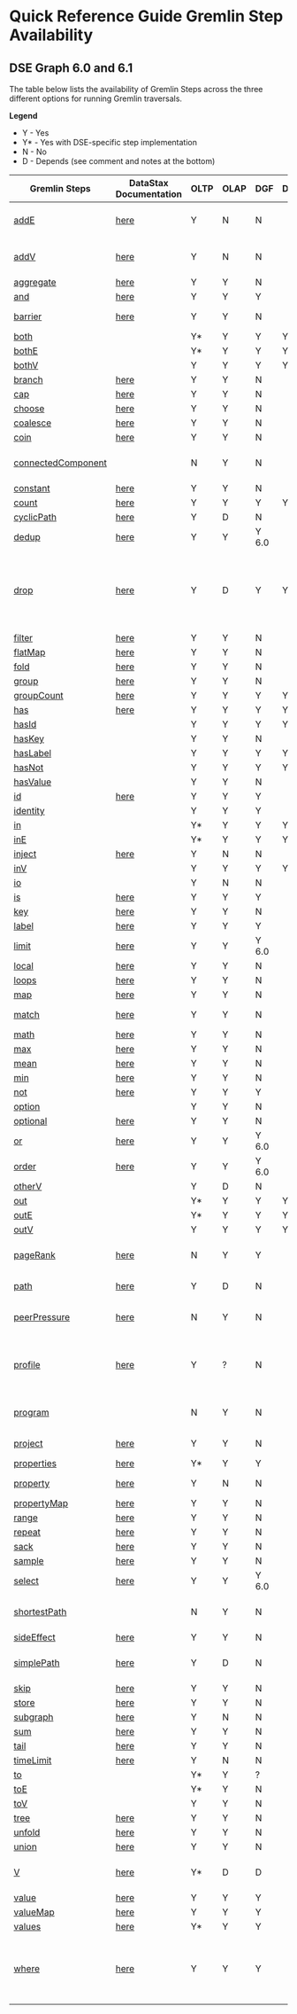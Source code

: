 # Quick Reference Guide Gremlin Step Availability 
## DSE Graph 6.0 and 6.1

The table below lists the availability of Gremlin Steps across the three different options for running Gremlin traversals.

**Legend**

* Y	- Yes
* Y* - Yes with DSE-specific step implementation
* N	- No
* D - Depends (see comment and notes at the bottom)

| Gremlin Steps                                                                                     | DataStax Documentation                                                                                                      | OLTP | OLAP | DGF   | DGFInterceptor | Notes                                                                                                           |
| ------------------------------------------------------------------------------------------------- | --------------------------------------------------------------------------------------------------------------------------- | ---- | ---- | ----- | -------------- | --------------------------------------------------------------------------------------------------------------- |
| [addE](http://tinkerpop.apache.org/docs/current/reference/#addedge-step)                          | [here](https://docs.datastax.com/en/dse/6.0/dse-dev/datastax_enterprise/graph/reference/traversal/refTravAddE.html)         | Y    | N    | N     |                | No graph mutations in OLAP.                                                                                     |
| [addV](http://tinkerpop.apache.org/docs/current/reference/#addvertex-step)                        | [here](https://docs.datastax.com/en/dse/6.0/dse-dev/datastax_enterprise/graph/reference/traversal/refTravAddV.html)         | Y    | N    | N     |                | No graph mutations in OLAP.                                                                                     |
| [aggregate](http://tinkerpop.apache.org/docs/current/reference/#store-step)                       | [here](https://docs.datastax.com/en/dse/6.0/dse-dev/datastax_enterprise/graph/reference/traversal/refTravAggregate.html)    | Y    | Y    | N     |                |                                                                                                                 |
| [and](http://tinkerpop.apache.org/docs/current/reference/#and-step)                               | [here](https://docs.datastax.com/en/dse/6.0/dse-dev/datastax_enterprise/graph/reference/traversal/refTravAnd.html)          | Y    | Y    | Y     |                |                                                                                                                 |
| [barrier](http://tinkerpop.apache.org/docs/current/reference/#barrier-step)                       | [here](https://docs.datastax.com/en/dse/6.0/dse-dev/datastax_enterprise/graph/reference/traversal/refTravBarrier.html)      | Y    | Y    | N     |                | Meaningless in OLAP.                                                                                            |
| [both](http://tinkerpop.apache.org/docs/current/reference/#vertex-steps)                          |                                                                                                                             | Y*   | Y    | Y     | Y              |                                                                                                                 |
| [bothE](http://tinkerpop.apache.org/docs/current/reference/#vertex-steps)                         |                                                                                                                             | Y*   | Y    | Y     | Y              |                                                                                                                 |
| [bothV](http://tinkerpop.apache.org/docs/current/reference/#vertex-steps)                         |                                                                                                                             | Y    | Y    | Y     | Y              |                                                                                                                 |
| [branch](http://tinkerpop.apache.org/docs/current/reference/#general-steps)                       | [here](https://docs.datastax.com/en/dse/6.0/dse-dev/datastax_enterprise/graph/reference/traversal/refTravBranch.html)       | Y    | Y    | N     |                |                                                                                                                 |
| [cap](http://tinkerpop.apache.org/docs/current/reference/#cap-step)                               | [here](https://docs.datastax.com/en/dse/6.0/dse-dev/datastax_enterprise/graph/reference/traversal/refTravCap.html)          | Y    | Y    | N     |                |                                                                                                                 |
| [choose](http://tinkerpop.apache.org/docs/current/reference/#choose-step)                         | [here](https://docs.datastax.com/en/dse/6.0/dse-dev/datastax_enterprise/graph/reference/traversal/refTravChoose.html)       | Y    | Y    | N     |                |                                                                                                                 |
| [coalesce](http://tinkerpop.apache.org/docs/current/reference/#coalesce-step)                     | [here](https://docs.datastax.com/en/dse/6.0/dse-dev/datastax_enterprise/graph/reference/traversal/refTravCoalesce.html)     | Y    | Y    | N     |                |                                                                                                                 |
| [coin](http://tinkerpop.apache.org/docs/current/reference/#coin-step)                             | [here](https://docs.datastax.com/en/dse/6.0/dse-dev/datastax_enterprise/graph/reference/traversal/refTravCoin.html)         | Y    | Y    | N     |                |                                                                                                                 |
| [connectedComponent](http://tinkerpop.apache.org/docs/current/reference/#connectedcomponent-step) |                                                                                                                             | N    | Y    | N     |                | Vertex programs are designed to only run in OLAP.                                                               |
| [constant](http://tinkerpop.apache.org/docs/current/reference/#constant-step)                     | [here](https://docs.datastax.com/en/dse/6.0/dse-dev/datastax_enterprise/graph/reference/traversal/refTravConstant.html)     | Y    | Y    | N     |                |                                                                                                                 |
| [count](http://tinkerpop.apache.org/docs/current/reference/#count-step)                           | [here](https://docs.datastax.com/en/dse/6.0/dse-dev/datastax_enterprise/graph/reference/traversal/refTravCount.html)        | Y    | Y    | Y     | Y              |                                                                                                                 |
| [cyclicPath](http://tinkerpop.apache.org/docs/current/reference/#count-step)                      | [here](https://docs.datastax.com/en/dse/6.0/dse-dev/datastax_enterprise/graph/reference/traversal/refTravCyclicPath.html)   | Y    | D    | N     |                |                                                                                                                 |
| [dedup](http://tinkerpop.apache.org/docs/current/reference/#count-step)                           | [here](https://docs.datastax.com/en/dse/6.0/dse-dev/datastax_enterprise/graph/reference/traversal/refTravDedup.html)        | Y    | Y    | Y 6.0 |                |                                                                                                                 |
| [drop](http://tinkerpop.apache.org/docs/current/reference/#drop-step)                             | [here](https://docs.datastax.com/en/dse/6.0/dse-dev/datastax_enterprise/graph/reference/traversal/refTravDrop.html)         | Y    | D    | Y     | Y              | DGF interceptor catch most of simple cases and allows bulk drops. No graph mutations in OLAP in general         |
| [filter](http://tinkerpop.apache.org/docs/current/reference/#general-steps)                       | [here](https://docs.datastax.com/en/dse/6.0/dse-dev/datastax_enterprise/graph/reference/traversal/refTravFilter.html)       | Y    | Y    | N     |                |                                                                                                                 |
| [flatMap](http://tinkerpop.apache.org/docs/current/reference/#general-steps)                      | [here](https://docs.datastax.com/en/dse/6.0/dse-dev/datastax_enterprise/graph/reference/traversal/refTravFlatMap.html)      | Y    | Y    | N     |                |                                                                                                                 |
| [fold](http://tinkerpop.apache.org/docs/current/reference/#fold-step)                             | [here](https://docs.datastax.com/en/dse/6.0/dse-dev/datastax_enterprise/graph/reference/traversal/refTravFold.html)         | Y    | Y    | N     |                |                                                                                                                 |
| [group](http://tinkerpop.apache.org/docs/current/reference/#group-step)                           | [here](https://docs.datastax.com/en/dse/6.0/dse-dev/datastax_enterprise/graph/reference/traversal/refTravGroup.html)        | Y    | Y    | N     |                |                                                                                                                 |
| [groupCount](http://tinkerpop.apache.org/docs/current/reference/#groupcount-step)                 | [here](https://docs.datastax.com/en/dse/6.0/dse-dev/datastax_enterprise/graph/reference/traversal/refTravGroupCount.html)   | Y    | Y    | Y     | Y              |                                                                                                                 |
| [has](http://tinkerpop.apache.org/docs/current/reference/#has-step)                               | [here](https://docs.datastax.com/en/dse/6.0/dse-dev/datastax_enterprise/graph/reference/traversal/refTravHas.html)          | Y    | Y    | Y     | Y              |                                                                                                                 |
| [hasId](http://tinkerpop.apache.org/docs/current/reference/#has-step)                             |                                                                                                                             | Y    | Y    | Y     | Y              |                                                                                                                 |
| [hasKey](http://tinkerpop.apache.org/docs/current/reference/#has-step)                            |                                                                                                                             | Y    | Y    | N     |                |                                                                                                                 |
| [hasLabel](http://tinkerpop.apache.org/docs/current/reference/#has-step)                          |                                                                                                                             | Y    | Y    | Y     | Y              |                                                                                                                 |
| [hasNot](http://tinkerpop.apache.org/docs/current/reference/#has-step)                            |                                                                                                                             | Y    | Y    | Y     | Y              |                                                                                                                 |
| [hasValue](http://tinkerpop.apache.org/docs/current/reference/#has-step)                          |                                                                                                                             | Y    | Y    | N     |                |                                                                                                                 |
| [id](http://tinkerpop.apache.org/docs/current/reference/#id-step)                                 | [here](https://docs.datastax.com/en/dse/6.0/dse-dev/datastax_enterprise/graph/reference/traversal/refTravId.html)           | Y    | Y    | Y     |                |                                                                                                                 |
| [identity](http://tinkerpop.apache.org/docs/current/reference/#identity-step)                     |                                                                                                                             | Y    | Y    | Y     |                |                                                                                                                 |
| [in](http://tinkerpop.apache.org/docs/current/reference/#vertex-steps)                            |                                                                                                                             | Y*   | Y    | Y     | Y              |                                                                                                                 |
| [inE](http://tinkerpop.apache.org/docs/current/reference/#vertex-steps)                           |                                                                                                                             | Y*   | Y    | Y     | Y              |                                                                                                                 |
| [inject](http://tinkerpop.apache.org/docs/current/reference/#inject-step)                         | [here](https://docs.datastax.com/en/dse/6.0/dse-dev/datastax_enterprise/graph/reference/traversal/refTravInject.html)       | Y    | N    | N     |                |                                                                                                                 |
| [inV](http://tinkerpop.apache.org/docs/current/reference/#vertex-steps)                           |                                                                                                                             | Y    | Y    | Y     | Y              |                                                                                                                 |
| [io](http://tinkerpop.apache.org/docs/current/reference/#io-step)                                 |                                                                                                                             | Y    | N    | N     |                |                                                                                                                 |
| [is](http://tinkerpop.apache.org/docs/current/reference/#is-step)                                 | [here](https://docs.datastax.com/en/dse/6.0/dse-dev/datastax_enterprise/graph/reference/traversal/refTravIs.html)           | Y    | Y    | Y     |                |                                                                                                                 |
| [key](http://tinkerpop.apache.org/docs/current/reference/#key-step)                               | [here](https://docs.datastax.com/en/dse/6.0/dse-dev/datastax_enterprise/graph/reference/traversal/refTravKey.html)          | Y    | Y    | N     |                |                                                                                                                 |
| [label](http://tinkerpop.apache.org/docs/current/reference/#label-step)                           | [here](https://docs.datastax.com/en/dse/6.0/dse-dev/datastax_enterprise/graph/reference/traversal/refTravLabel.html)        | Y    | Y    | Y     |                |                                                                                                                 |
| [limit](http://tinkerpop.apache.org/docs/current/reference/#limit-step)                           | [here](https://docs.datastax.com/en/dse/6.0/dse-dev/datastax_enterprise/graph/reference/traversal/refTravLimit.html)        | Y    | Y    | Y 6.0 |                |                                                                                                                 |
| [local](http://tinkerpop.apache.org/docs/current/reference/#local-step)                           | [here](https://docs.datastax.com/en/dse/6.0/dse-dev/datastax_enterprise/graph/reference/traversal/refTravLocal.html)        | Y    | Y    | N     |                |                                                                                                                 |
| [loops](http://tinkerpop.apache.org/docs/current/reference/#loops-step)                           | [here](https://docs.datastax.com/en/dse/6.0/dse-dev/datastax_enterprise/graph/reference/traversal/refTravLoops.html)        | Y    | Y    | N     |                |                                                                                                                 |
| [map](http://tinkerpop.apache.org/docs/current/reference/#general-steps)                          | [here](https://docs.datastax.com/en/dse/6.0/dse-dev/datastax_enterprise/graph/reference/traversal/refTravMap.html)          | Y    | Y    | N     |                |                                                                                                                 |
| [match](http://tinkerpop.apache.org/docs/current/reference/#match-step)                           | [here](https://docs.datastax.com/en/dse/6.0/dse-dev/datastax_enterprise/graph/reference/traversal/refTravMatch.html)        | Y    | Y    | N     |                | OLAP star graph sub query                                                                                       |
| [math](http://tinkerpop.apache.org/docs/current/reference/#match-step)                            | [here](https://docs.datastax.com/en/dse/6.0/dse-dev/datastax_enterprise/graph/reference/traversal/refTravMath.html)         | Y    | Y    | N     |                |                                                                                                                 |
| [max](http://tinkerpop.apache.org/docs/current/reference/#max-step)                               | [here](https://docs.datastax.com/en/dse/6.0/dse-dev/datastax_enterprise/graph/reference/traversal/refTravMax.html)          | Y    | Y    | N     |                |                                                                                                                 |
| [mean](http://tinkerpop.apache.org/docs/current/reference/#mean-step)                             | [here](https://docs.datastax.com/en/dse/6.0/dse-dev/datastax_enterprise/graph/reference/traversal/refTravMean.html)         | Y    | Y    | N     |                |                                                                                                                 |
| [min](http://tinkerpop.apache.org/docs/current/reference/#min-step)                               | [here](https://docs.datastax.com/en/dse/6.0/dse-dev/datastax_enterprise/graph/reference/traversal/refTravMin.html)          | Y    | Y    | N     |                |                                                                                                                 |
| [not](http://tinkerpop.apache.org/docs/current/reference/#not-step)                               | [here](https://docs.datastax.com/en/dse/6.0/dse-dev/datastax_enterprise/graph/reference/traversal/refTravNot.html)          | Y    | Y    | Y     |                |                                                                                                                 |
| [option](http://tinkerpop.apache.org/docs/current/reference/#option-step)                         |                                                                                                                             | Y    | Y    | N     |                |                                                                                                                 |
| [optional](http://tinkerpop.apache.org/docs/current/reference/#optional-step)                     | [here](https://docs.datastax.com/en/dse/6.0/dse-dev/datastax_enterprise/graph/reference/traversal/refTravOptional.html)     | Y    | Y    | N     |                |                                                                                                                 |
| [or](http://tinkerpop.apache.org/docs/current/reference/#or-step)                                 | [here](https://docs.datastax.com/en/dse/6.0/dse-dev/datastax_enterprise/graph/reference/traversal/refTravOr.html)           | Y    | Y    | Y 6.0 |                |                                                                                                                 |
| [order](http://tinkerpop.apache.org/docs/current/reference/#order-step)                           | [here](https://docs.datastax.com/en/dse/6.0/dse-dev/datastax_enterprise/graph/reference/traversal/refTravOrder.html)        | Y    | Y    | Y 6.0 |                |                                                                                                                 |
| [otherV](http://tinkerpop.apache.org/docs/current/reference/#vertex-steps)                        |                                                                                                                             | Y    | D    | N     |                |                                                                                                                 |
| [out](http://tinkerpop.apache.org/docs/current/reference/#vertex-steps)                           |                                                                                                                             | Y*   | Y    | Y     | Y              |                                                                                                                 |
| [outE](http://tinkerpop.apache.org/docs/current/reference/#vertex-steps)                          |                                                                                                                             | Y*   | Y    | Y     | Y              |                                                                                                                 |
| [outV](http://tinkerpop.apache.org/docs/current/reference/#vertex-steps)                          |                                                                                                                             | Y    | Y    | Y     | Y              |                                                                                                                 |
| [pageRank](http://tinkerpop.apache.org/docs/current/reference/#pagerank-step)                     | [here](https://docs.datastax.com/en/dse/6.0/dse-dev/datastax_enterprise/graph/reference/traversal/refTravPageRank.html)     | N    | Y    | Y     |                | Vertex programs are designed to only run in OLAP.                                                               |
| [path](http://tinkerpop.apache.org/docs/current/reference/#path-step)                             | [here](https://docs.datastax.com/en/dse/6.0/dse-dev/datastax_enterprise/graph/reference/traversal/refTravPath.html)         | Y    | D    | N     |                | No path suport in OLAP                                                                                          |
| [peerPressure](http://tinkerpop.apache.org/docs/current/reference/#peerpressure-step)             | [here](https://docs.datastax.com/en/dse/6.0/dse-dev/datastax_enterprise/graph/reference/traversal/refTravPeerPressure.html) | N    | Y    | N     |                | Vertex programs are designed to only run in OLAP.                                                               |
| [profile](http://tinkerpop.apache.org/docs/current/reference/#profile-step)                       | [here](https://docs.datastax.com/en/dse/6.0/dse-dev/datastax_enterprise/graph/reference/traversal/refTravProfile.html)      | Y    | ?    | N     |                | I doubt that profile() yields any useful information in OLAP.                                                   |
| [program](http://tinkerpop.apache.org/docs/current/reference/#program-step)                       |                                                                                                                             | N    | Y    | N     |                | Vertex programs are designed to only run in OLAP.                                                               |
| [project](http://tinkerpop.apache.org/docs/current/reference/#project-step)                       | [here](https://docs.datastax.com/en/dse/6.0/dse-dev/datastax_enterprise/graph/reference/traversal/refTravProject.html)      | Y    | Y    | N     |                | OLAP [star graph](stargraph.md)  sub query                                                                      |
| [properties](http://tinkerpop.apache.org/docs/current/reference/#properties-step)                 | [here](https://docs.datastax.com/en/dse/6.0/dse-dev/datastax_enterprise/graph/reference/traversal/refTravProperties.html)   | Y*   | Y    | Y     |                |                                                                                                                 |
| [property](http://tinkerpop.apache.org/docs/current/reference/#addproperty-step)                  | [here](https://docs.datastax.com/en/dse/6.0/dse-dev/datastax_enterprise/graph/reference/traversal/refTravProperty.html)     | Y    | N    | N     |                | No graph mutations in OLAP                                                                                      |
| [propertyMap](http://tinkerpop.apache.org/docs/current/reference/#propertymap-step)               | [here](https://docs.datastax.com/en/dse/6.0/dse-dev/datastax_enterprise/graph/reference/traversal/refTravPropertyMap.html)  | Y    | Y    | N     |                |                                                                                                                 |
| [range](http://tinkerpop.apache.org/docs/current/reference/#range-step)                           | [here](https://docs.datastax.com/en/dse/6.0/dse-dev/datastax_enterprise/graph/reference/traversal/refTravRange.html)        | Y    | Y    | N     |                |                                                                                                                 |
| [repeat](http://tinkerpop.apache.org/docs/current/reference/#repeat-step)                         | [here](https://docs.datastax.com/en/dse/6.0/dse-dev/datastax_enterprise/graph/reference/traversal/refTravRepeat.html)       | Y    | Y    | N     |                |                                                                                                                 |
| [sack](http://tinkerpop.apache.org/docs/current/reference/#sack-step)                             | [here](https://docs.datastax.com/en/dse/6.0/dse-dev/datastax_enterprise/graph/reference/traversal/refTravSack.html)         | Y    | Y    | N     |                |                                                                                                                 |
| [sample](http://tinkerpop.apache.org/docs/current/reference/#sample-step)                         | [here](https://docs.datastax.com/en/dse/6.0/dse-dev/datastax_enterprise/graph/reference/traversal/refTravSample.html)       | Y    | Y    | N     |                |                                                                                                                 |
| [select](http://tinkerpop.apache.org/docs/current/reference/#select-step)                         | [here](https://docs.datastax.com/en/dse/6.0/dse-dev/datastax_enterprise/graph/reference/traversal/refTravSelect.html)       | Y    | Y    | Y 6.0 |                |                                                                                                                 |
| [shortestPath](http://tinkerpop.apache.org/docs/current/reference/#shortestpath-step)             |                                                                                                                             | N    | Y    | N     |                | Vertex programs are designed to only run in OLAP.                                                               |
| [sideEffect](http://tinkerpop.apache.org/docs/current/reference/#general-steps)                   | [here](https://docs.datastax.com/en/dse/6.0/dse-dev/datastax_enterprise/graph/reference/traversal/refTravSideEffect.html)   | Y    | Y    | N     |                |                                                                                                                 |
| [simplePath](http://tinkerpop.apache.org/docs/current/reference/#simplepath-step)                 | [here](https://docs.datastax.com/en/dse/6.0/dse-dev/datastax_enterprise/graph/reference/traversal/refTravSimplePath.html)   | Y    | D    | N     |                | OLAP: Path computations are not supported                                                                       |
| [skip](http://tinkerpop.apache.org/docs/current/reference/#skip-step)                             | [here](https://docs.datastax.com/en/dse/6.0/dse-dev/datastax_enterprise/graph/reference/traversal/refTravSkip.html)         | Y    | Y    | N     |                |                                                                                                                 |
| [store](http://tinkerpop.apache.org/docs/current/reference/#general-steps)                        | [here](https://docs.datastax.com/en/dse/6.0/dse-dev/datastax_enterprise/graph/reference/traversal/refTravStore.html)        | Y    | Y    | N     |                |                                                                                                                 |
| [subgraph](http://tinkerpop.apache.org/docs/current/reference/#subgraph-step)                     | [here](https://docs.datastax.com/en/dse/6.0/dse-dev/datastax_enterprise/graph/reference/traversal/refTravSubGraph.html)     | Y    | N    | N     |                |                                                                                                                 |
| [sum](http://tinkerpop.apache.org/docs/current/reference/#sum-step)                               | [here](https://docs.datastax.com/en/dse/6.0/dse-dev/datastax_enterprise/graph/reference/traversal/refTravSum.html)          | Y    | Y    | N     |                |                                                                                                                 |
| [tail](http://tinkerpop.apache.org/docs/current/reference/#tail-step)                             | [here](https://docs.datastax.com/en/dse/6.0/dse-dev/datastax_enterprise/graph/reference/traversal/refTravTail.html)         | Y    | Y    | N     |                |                                                                                                                 |
| [timeLimit](http://tinkerpop.apache.org/docs/current/reference/#timelimit-step)                   | [here](https://docs.datastax.com/en/dse/6.0/dse-dev/datastax_enterprise/graph/reference/traversal/refTravTimeLimit.html)    | Y    | N    | N     |                |                                                                                                                 |
| [to](http://tinkerpop.apache.org/docs/current/reference/#to-step)                                 |                                                                                                                             | Y*   | Y    | ?     |                |                                                                                                                 |
| [toE](http://tinkerpop.apache.org/docs/current/reference/#to-step)                                |                                                                                                                             | Y*   | Y    | N     |                |                                                                                                                 |
| [toV](http://tinkerpop.apache.org/docs/current/reference/#to-step)                                |                                                                                                                             | Y    | Y    | N     |                |                                                                                                                 |
| [tree](http://tinkerpop.apache.org/docs/current/reference/#tree-step)                             | [here](https://docs.datastax.com/en/dse/6.0/dse-dev/datastax_enterprise/graph/reference/traversal/refTravTree.html)         | Y    | Y    | N     |                |                                                                                                                 |
| [unfold](http://tinkerpop.apache.org/docs/current/reference/#unfold-step)                         | [here](https://docs.datastax.com/en/dse/6.0/dse-dev/datastax_enterprise/graph/reference/traversal/refTravUnfold.html)       | Y    | Y    | N     |                |                                                                                                                 |
| [union](http://tinkerpop.apache.org/docs/current/reference/#union-step)                           | [here](https://docs.datastax.com/en/dse/6.0/dse-dev/datastax_enterprise/graph/reference/traversal/refTravUnion.html)        | Y    | Y    | N     |                |                                                                                                                 |
| [V](http://tinkerpop.apache.org/docs/current/reference/#graph-step)                               | [here](https://docs.datastax.com/en/dse/6.0/dse-dev/datastax_enterprise/graph/reference/traversal/refTravMidV.html)         | Y*   | D    | D     |                | No mid-traversal V() in OLAP and DGF                                                                            |
| [value](http://tinkerpop.apache.org/docs/current/reference/#value-step)                           | [here](https://docs.datastax.com/en/dse/6.0/dse-dev/datastax_enterprise/graph/reference/traversal/refTravValue.html)        | Y    | Y    | Y     |                |                                                                                                                 |
| [valueMap](http://tinkerpop.apache.org/docs/current/reference/#valuemap-step)                     | [here](https://docs.datastax.com/en/dse/6.0/dse-dev/datastax_enterprise/graph/reference/traversal/refTravValueMap.html)     | Y    | Y    | Y     |                |                                                                                                                 |
| [values](http://tinkerpop.apache.org/docs/current/reference/#values-step)                         | [here](https://docs.datastax.com/en/dse/6.0/dse-dev/datastax_enterprise/graph/reference/traversal/refTravValues.html)       | Y*   | Y    | Y     |                |                                                                                                                 |
| [where](http://tinkerpop.apache.org/docs/current/reference/#where-step)                           | [here](https://docs.datastax.com/en/dse/6.0/dse-dev/datastax_enterprise/graph/reference/traversal/refTravWhere.html)        | Y    | Y    | Y     |                | OLAP: star graph only, DGF where()/and()/or() /not()only support subqueries out of a [star graph](stargraph.md) |
